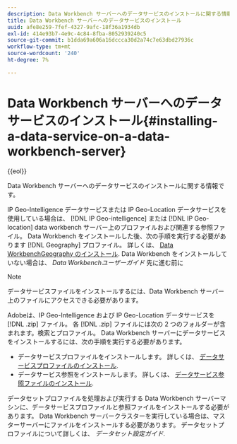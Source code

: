 ```yaml
---
description: Data Workbench サーバーへのデータサービスのインストールに関する情報です。
title: Data Workbench サーバーへのデータサービスのインストール
uuid: afe8e259-7fef-4327-9afc-18f36a1934db
exl-id: 414e93b7-4e9c-4c84-8fba-8052939240c5
source-git-commit: b1dda69a606a16dccca30d2a74c7e63dbd27936c
workflow-type: tm+mt
source-wordcount: '240'
ht-degree: 7%

---
```


# Data Workbench サーバーへのデータサービスのインストール{#installing-a-data-service-on-a-data-workbench-server}

{{eol}}

Data Workbench サーバーへのデータサービスのインストールに関する情報です。

IP Geo-Intelligence データサービスまたは IP Geo-Location データサービスを使用している場合は、 [!DNL IP Geo-intelligence] または [!DNL IP Geo-location] data workbench サーバー上のプロファイルおよび関連する参照ファイル。 Data Workbench をインストールした後、次の手順を実行する必要があります [!DNL Geography] プロファイル。 詳しくは、 [Data WorkbenchGeography のインストール](../../../../home/c-geo-oview/c-inst-geo/c-inst-geo.md). Data Workbench をインストールしていない場合は、 *Data Workbenchユーザーガイド* 先に進む前に

>[!NOTE]
>
>データサービスファイルをインストールするには、Data Workbench サーバー上のファイルにアクセスできる必要があります。

Adobeは、IP Geo-Intelligence および IP Geo-Location データサービスを [!DNL .zip] ファイル。 各 [!DNL .zip] ファイルには次の 2 つのフォルダーが含まれます。検索とプロファイル。 Data Workbench サーバーにデータサービスをインストールするには、次の手順を実行する必要があります。

* データサービスプロファイルをインストールします。 詳しくは、 [データサービスプロファイルのインストール](../../../../home/c-geo-oview/c-wk-data-svcs/c-install-data-svc/c-inst-data-svc-prof.md).
* データサービス参照をインストールします。 詳しくは、 [データサービス参照ファイルのインストール](../../../../home/c-geo-oview/c-wk-data-svcs/c-install-data-svc/t-inst-data-svc-lkp-files.md).

データセットプロファイルを処理および実行する Data Workbench サーバーマシンに、データサービスプロファイルと参照ファイルをインストールする必要があります。 Data Workbench サーバークラスターを実行している場合は、マスターサーバーにファイルをインストールする必要があります。 データセットプロファイルについて詳しくは、 *データセット設定ガイド*.

